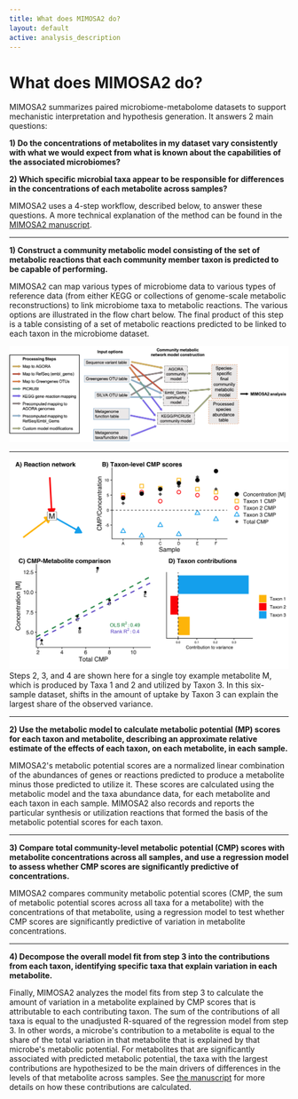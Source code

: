 ```yaml
---
title: What does MIMOSA2 do?
layout: default
active: analysis_description
---
```

# What does MIMOSA2 do?

MIMOSA2 summarizes paired microbiome-metabolome datasets to support mechanistic interpretation and hypothesis generation. It answers 2 main questions:

**1) Do the concentrations of metabolites in my dataset vary consistently with what we would expect from what is known about the capabilities of the associated microbiomes?**

**2) Which specific microbial taxa appear to be responsible for differences in the concentrations of each metabolite across samples?**

MIMOSA2 uses a 4-step workflow, described below, to answer these questions. A more technical explanation of the method can be found in the [MIMOSA2 manuscript](link).


---
**1) Construct a community metabolic model consisting of the set of metabolic reactions that each community member taxon is predicted to be capable of performing.**

MIMOSA2 can map various types of microbiome data to various types of reference data (from either KEGG or collections of genome-scale metabolic reconstructions) to link microbiome taxa to metabolic reactions. The various options are illustrated in the flow
chart below. The final product of this step is a table consisting of a set of metabolic reactions predicted to be linked to each taxon in the microbiome dataset.

![model building](FigureS1_modelBuilding.png "Metabolic network construction methods")

---

![example MIMOSA2](toyExampleTitlesRank.png "Example MIMOSA2 Process")
Steps 2, 3, and 4 are shown here for a single toy example metabolite M, which is produced by Taxa 1 and 2 and utilized by Taxon 3. In this six-sample dataset, shifts in the amount of uptake by 
Taxon 3 can explain the largest share of the observed variance.


---
**2) Use the metabolic model to calculate metabolic potential (MP) scores for each taxon and metabolite, 
describing an approximate relative estimate of the effects of each taxon, on each metabolite, in each sample.**

MIMOSA2's metabolic potential scores are a normalized linear combination of the abundances of genes or reactions predicted to produce a metabolite minus those predicted to utilize it. These scores are calculated using the metabolic model and the taxa abundance data, 
for each metabolite and each taxon in each sample. MIMOSA2 also records and reports the particular synthesis or utilization reactions that formed the basis of the metabolic potential scores for each taxon.

---
**3) Compare total community-level metabolic potential (CMP) scores with metabolite concentrations across all samples, 
and use a regression model to assess whether CMP scores are significantly predictive of concentrations.**

MIMOSA2 compares community metabolic potential scores (CMP, the sum of metabolic potential scores across all taxa for a metabolite) with the concentrations of that metabolite, using a 
regression model to test whether CMP scores are significantly predictive of variation in metabolite concentrations.

---
**4) Decompose the overall model fit from step 3 into the contributions from each taxon, 
identifying specific taxa that explain variation in each metabolite.**

Finally, MIMOSA2 analyzes the model fits from step 3 to calculate the amount of variation in a metabolite explained by CMP scores that is attributable to each contributing taxon. The sum of the contributions of all taxa is equal to the unadjusted R-squared of the 
regression model from step 3. In other words, a microbe's contribution to a metabolite is equal to the share of the total variation in that metabolite that is explained by that microbe's metabolic potential. For metabolites that are significantly associated with predicted metabolic potential, the taxa with the largest contributions 
are hypothesized to be the main drivers of differences in the levels of that metabolite across samples. See [the manuscript](manuscript_link) for more details on how these 
contributions are calculated. 


